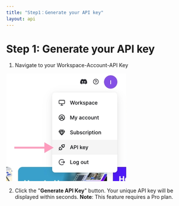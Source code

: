 ```yaml
---
title: "Step1：Generate your API key"
layout: api
---
```


# Step 1: Generate your API key

1. Navigate to your Workspace-Account-API Key

![q_s_1.png](./pics/quickstart_step1_1.png)

2. Click the "**Generate API Key**" button. Your unique API key will be displayed within seconds. **Note**: This feature requires a Pro plan.